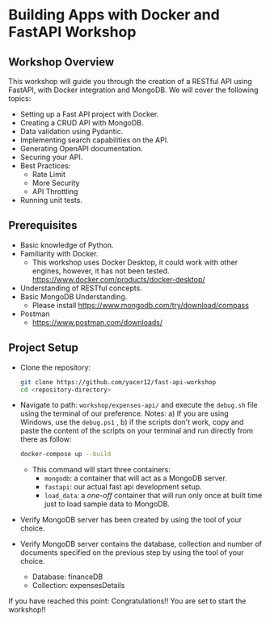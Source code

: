 # Building Apps with Docker and FastAPI Workshop

## Workshop Overview
This workshop will guide you through the creation of a RESTful API using FastAPI, with Docker integration and MongoDB. We will cover the following topics:

- Setting up a Fast API project with Docker.
- Creating a CRUD API with MongoDB.
- Data validation using Pydantic.
- Implementing search capabilities on the API.
- Generating OpenAPI documentation.
- Securing your API.
- Best Practices:
  - Rate Limit
  - More Security
  - API Throttling
- Running unit tests.

## Prerequisites
- Basic knowledge of Python.
- Familiarity with Docker.
  - This workshop uses Docker Desktop, it could work with other engines, however, it has not been tested. https://www.docker.com/products/docker-desktop/
- Understanding of RESTful concepts.
- Basic MongoDB Understanding.
  - Please install https://www.mongodb.com/try/download/compass
- Postman
  - https://www.postman.com/downloads/ 

## Project Setup
- Clone the repository:
   ```bash
   git clone https://github.com/yacer12/fast-api-workshop
   cd <repository-directory>
- Navigate to path: `workshop/expenses-api/` and execute the `debug.sh` file using the terminal of our preference. Notes: a) If you are using Windows, use the `debug.ps1` , b) if the scripts don't work, copy and paste the content of the scripts on your terminal and run directly from there as follow:

  ```bash
  docker-compose up --build
  ```

  - This command will start three containers:
    - `mongodb`: a container that will act as a MongoDB server.
    - `fastapi`: our actual fast api development setup.
    - `load_data`: a *one-off* container that will run only once at built time just to load sample data to MongoDB.

- Verify MongoDB server has been created by using the tool of your choice.
- Verify MongoDB server contains the database, collection and number of documents specified on the previous step by using the tool of your choice.
  - Database: financeDB
  - Collection: expensesDetails

If you have reached this point: Congratulations!! You are set to start the workshop!!